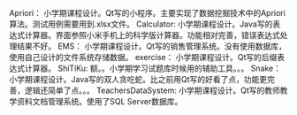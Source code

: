 Apriori：
	小学期课程设计。Qt写的小程序。主要实现了数据挖掘技术中的Apriori算法。测试用例需要用到.xlsx文件。
Calculator:
	小学期课程设计。Java写的表达式计算器。界面参照小米手机上的科学版计算器。功能相对完善，错误表达式处理结果不好。
EMS：
	小学期课程设计。Qt写的销售管理系统。没有使用数据库，使用自己设计的文件系统存储数据。
exercise：
	小学期课程设计。Qt写的后缀表达式计算器。
ShiTiKu:
	额。。小学期学习试题库时候用的辅助工具。。。
Snake：
	小学期课程设计。Java写的双人贪吃蛇。比之前用Qt写的好看了点，功能更完善，逻辑还简单了点。。。
TeachersDataSystem:
	小学期课程设计。Qt写的教师教学资料文档管理系统。使用了SQL Server数据库。
